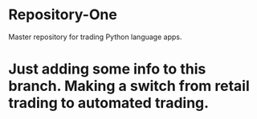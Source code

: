# Repository-One
Master repository for trading Python language apps.
# Just adding some info to this branch. Making a switch from retail trading to automated trading. 
